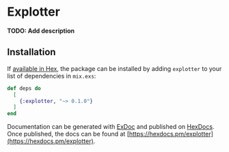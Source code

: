 # Explotter

**TODO: Add description**

## Installation

If [available in Hex](https://hex.pm/docs/publish), the package can be installed
by adding `explotter` to your list of dependencies in `mix.exs`:

```elixir
def deps do
  [
    {:explotter, "~> 0.1.0"}
  ]
end
```

Documentation can be generated with [ExDoc](https://github.com/elixir-lang/ex_doc)
and published on [HexDocs](https://hexdocs.pm). Once published, the docs can
be found at [https://hexdocs.pm/explotter](https://hexdocs.pm/explotter).

